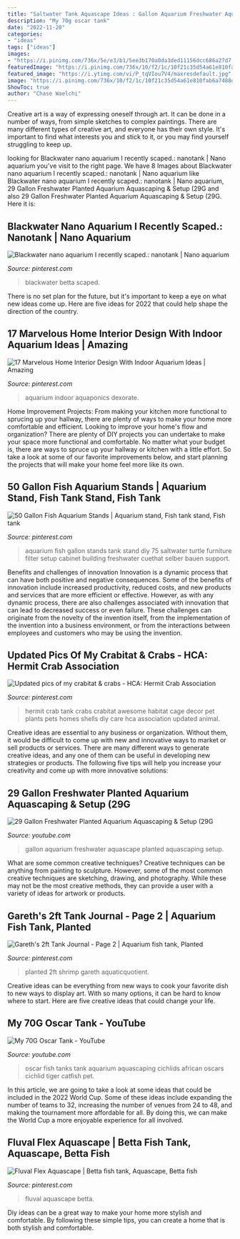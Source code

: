 ```yaml
---
title: "Saltwater Tank Aquascape Ideas : Gallon Aquarium Freshwater Aquascape Planted Aquascaping Setup"
description: "My 70g oscar tank"
date: "2022-11-20"
categories:
- "ideas"
tags: ["ideas"]
images:
- "https://i.pinimg.com/736x/5e/e3/b1/5ee3b170a0da3ded11156dcc686a27d7.jpg"
featuredImage: "https://i.pinimg.com/736x/10/f2/1c/10f21c35d54a61e810fab6a7488dd21f--tropical-aquarium-planted-aquarium.jpg"
featured_image: "https://i.ytimg.com/vi/P_tqVIou7V4/maxresdefault.jpg"
image: "https://i.pinimg.com/736x/10/f2/1c/10f21c35d54a61e810fab6a7488dd21f--tropical-aquarium-planted-aquarium.jpg"
ShowToc: true
author: "Chase Waelchi"
---
```



Creative art is a way of expressing oneself through art. It can be done in a number of ways, from simple sketches to complex paintings. There are many different types of creative art, and everyone has their own style. It's important to find what interests you and stick to it, or you may find yourself struggling to keep up.

	

		
looking for Blackwater nano aquarium I recently scaped.: nanotank | Nano aquarium you've visit to the right page. We have 8 Images about Blackwater nano aquarium I recently scaped.: nanotank | Nano aquarium like Blackwater nano aquarium I recently scaped.: nanotank | Nano aquarium, 29 Gallon Freshwater Planted Aquarium Aquascaping &amp; Setup (29G and also 29 Gallon Freshwater Planted Aquarium Aquascaping &amp; Setup (29G. Here it is:
		
    
## Blackwater Nano Aquarium I Recently Scaped.: Nanotank | Nano Aquarium

<img loading=lazy src="https://i.pinimg.com/736x/5e/e3/b1/5ee3b170a0da3ded11156dcc686a27d7.jpg" onerror="this.onerror=null;this.src='https://tse1.mm.bing.net/th?id=OIP.3saqx7NI9E2kjBGrhGxWKAHaHa&amp;pid=15.1';" alt="Blackwater nano aquarium I recently scaped.: nanotank | Nano aquarium">

_Source: pinterest.com_

>blackwater betta scaped. 

	

There is no set plan for the future, but it's important to keep a eye on what new ideas come up. Here are five ideas for 2022 that could help shape the direction of the country.

    
## 17 Marvelous Home Interior Design With Indoor Aquarium Ideas | Amazing

<img loading=lazy src="https://i.pinimg.com/736x/ec/4a/b6/ec4ab6ca4b1aa1c921208ec3830b0fed.jpg" onerror="this.onerror=null;this.src='https://tse4.mm.bing.net/th?id=OIP.WCyj3tw2oVm_2OtKPAj2EgHaLm&amp;pid=15.1';" alt="17 Marvelous Home Interior Design With Indoor Aquarium Ideas | Amazing">

_Source: pinterest.com_

>aquarium indoor aquaponics dexorate. 

	

Home Improvement Projects: From making your kitchen more functional to sprucing up your hallway, there are plenty of ways to make your home more comfortable and efficient.
Looking to improve your home's flow and organization? There are plenty of DIY projects you can undertake to make your space more functional and comfortable. No matter what your budget is, there are ways to spruce up your hallway or kitchen with a little effort. So take a look at some of our favorite improvements below, and start planning the projects that will make your home feel more like its own.

    
## 50 Gallon Fish Aquarium Stands | Aquarium Stand, Fish Tank Stand, Fish Tank

<img loading=lazy src="https://i.pinimg.com/736x/a2/d2/ab/a2d2ab8f6cd2debcf8b2ff10107e2379--diy-aquarium-stand-aquarium-design.jpg" onerror="this.onerror=null;this.src='https://tse3.mm.bing.net/th?id=OIP.ZmJvkl_-3p4-YGPVxf-KUQHaJ3&amp;pid=15.1';" alt="50 Gallon Fish Aquarium Stands | Aquarium stand, Fish tank stand, Fish tank">

_Source: pinterest.com_

>aquarium fish gallon stands tank stand diy 75 saltwater turtle furniture filter setup cabinet building freshwater cuethat selber bauen support. 

	

Benefits and challenges of innovation
Innovation is a dynamic process that can have both positive and negative consequences. Some of the benefits of innovation include increased productivity, reduced costs, and new products and services that are more efficient or effective. However, as with any dynamic process, there are also challenges associated with innovation that can lead to decreased success or even failure. These challenges can originate from the novelty of the invention itself, from the implementation of the invention into a business environment, or from the interactions between employees and customers who may be using the invention.

    
## Updated Pics Of My Crabitat &amp; Crabs - HCA: Hermit Crab Association

<img loading=lazy src="https://i.pinimg.com/736x/87/b0/8a/87b08ae04c9240795ed5a6690db24d08.jpg" onerror="this.onerror=null;this.src='https://tse1.mm.bing.net/th?id=OIP.JRtKbaNJjYFYE-QRTgu2egHaFj&amp;pid=15.1';" alt="Updated pics of my crabitat &amp; crabs - HCA: Hermit Crab Association">

_Source: pinterest.com_

>hermit crab tank crabs crabitat awesome habitat cage decor pet plants pets homes shells diy care hca association updated animal. 

	

Creative ideas are essential to any business or organization. Without them, it would be difficult to come up with new and innovative ways to market or sell products or services. There are many different ways to generate creative ideas, and any one of them can be useful in developing new strategies or products. The following five tips will help you increase your creativity and come up with more innovative solutions: 

    
## 29 Gallon Freshwater Planted Aquarium Aquascaping &amp; Setup (29G

<img loading=lazy src="https://i.ytimg.com/vi/P_tqVIou7V4/maxresdefault.jpg" onerror="this.onerror=null;this.src='https://tse2.mm.bing.net/th?id=OIP.DYR-HGBz3fmpKgyi-e1ISwHaEK&amp;pid=15.1';" alt="29 Gallon Freshwater Planted Aquarium Aquascaping &amp; Setup (29G">

_Source: youtube.com_

>gallon aquarium freshwater aquascape planted aquascaping setup. 

	

What are some common creative techniques?
Creative techniques can be anything from painting to sculpture. However, some of the most common creative techniques are sketching, drawing, and photography. While these may not be the most creative methods, they can provide a user with a variety of ideas for artwork or products.

    
## Gareth&#039;s 2ft Tank Journal - Page 2 | Aquarium Fish Tank, Planted

<img loading=lazy src="https://i.pinimg.com/736x/10/f2/1c/10f21c35d54a61e810fab6a7488dd21f--tropical-aquarium-planted-aquarium.jpg" onerror="this.onerror=null;this.src='https://tse1.mm.bing.net/th?id=OIP.Y65ILN3Er6fImkFSYAHppgHaFj&amp;pid=15.1';" alt="Gareth&#039;s 2ft Tank Journal - Page 2 | Aquarium fish tank, Planted">

_Source: pinterest.com_

>planted 2ft shrimp gareth aquaticquotient. 

	

Creative ideas can be everything from new ways to cook your favorite dish to new ways to display art. With so many options, it can be hard to know where to start. Here are five creative ideas that could change your life.

    
## My 70G Oscar Tank - YouTube

<img loading=lazy src="https://i.ytimg.com/vi/tf9u-Cnh4gg/hqdefault.jpg" onerror="this.onerror=null;this.src='https://tse1.mm.bing.net/th?id=OIP.RI0Drh0T0w3w4c7zRgqPswHaFj&amp;pid=15.1';" alt="My 70G Oscar Tank - YouTube">

_Source: youtube.com_

>oscar fish tanks tank aquarium aquascaping cichlids african oscars cichlid tiger catfish pet. 

	

In this article, we are going to take a look at some ideas that could be included in the 2022 World Cup. Some of these ideas include expanding the number of teams to 32, increasing the number of venues from 24 to 48, and making the tournament more affordable for all. By doing this, we can make the World Cup a more enjoyable experience for all involved.

    
## Fluval Flex Aquascape | Betta Fish Tank, Aquascape, Betta Fish

<img loading=lazy src="https://i.pinimg.com/736x/b9/3d/c3/b93dc35604f1e0401787aa6a483b6b4f.jpg" onerror="this.onerror=null;this.src='https://tse1.mm.bing.net/th?id=OIP.s2SmGkR4x56Cuhglm3OJLgHaJ3&amp;pid=15.1';" alt="Fluval Flex Aquascape | Betta fish tank, Aquascape, Betta fish">

_Source: pinterest.com_

>fluval aquascape betta. 

	

Diy ideas can be a great way to make your home more stylish and comfortable. By following these simple tips, you can create a home that is both stylish and comfortable.

